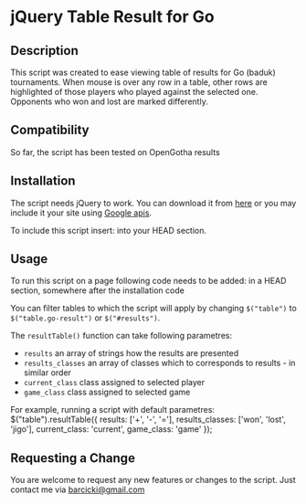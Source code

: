 jQuery Table Result for Go
================================

Description
---------------------------------------
This script was created to ease viewing table of results for Go (baduk) tournaments. When mouse is over any row in a table, other rows are highlighted of those players who played against the selected one. Opponents who won and lost are marked differently.

Compatibility
------------------------------
So far, the script has been tested on OpenGotha results

Installation
---------------------------------------
The script needs jQuery to work. You can download it from [here](http://jquery.com) or you may include it your site using [Google apis](http://code.google.com/intl/pl/apis/libraries/devguide.html).

To include this script insert:
	<link href="resultTable.css" media="screen" rel="stylesheet" type="text/css" />
	<script type="text/javascript" src="https://ajax.googleapis.com/ajax/libs/jquery/1.4.4/jquery.min.js"></script>
	<script type="text/javascript" src="jquery.resultTable.js"></script>
into your HEAD section.

Usage
------------------------------
To run this script on a page following code needs to be added:
	<script type="text/javascript">
		$(document).ready(function() {
			$("table").resultTable();
		});
	</script>
in a HEAD section, somewhere after the installation code

You can filter tables to which the script will apply by changing `$("table")` to `$("table.go-result")` or `$("#results")`.

The `resultTable()` function can take following parametres:
* `results` an array of strings how the results are presented
* `results_classes` an array of classes which to corresponds to results - in similar order
* `current_class` class assigned to selected player
* `game_class` class assigned to selected game

For example, running a script with default parametres:
	$("table").resultTable({
		results:			['+', 	'-', 	'='],
		results_classes: 	['won',	'lost', 'jigo'],
		current_class:		'current',
		game_class:			'game'
	});
	
Requesting a Change
-------------------------------
You are welcome to request any new features or changes to the script. Just contact me via barcicki@gmail.com